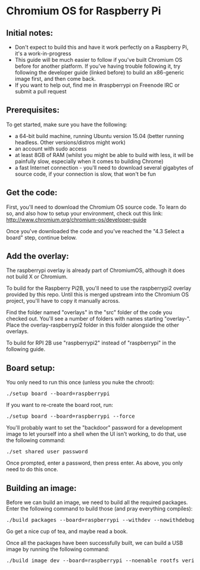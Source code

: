Chromium OS for Raspberry Pi
============================

Initial notes:
--------------

* Don't expect to build this and have it work perfectly on a Raspberry Pi, it's a work-in-progress
* This guide will be much easier to follow if you've built Chromium OS before for another platform. If you've having trouble following it, try following the developer guide (linked before) to build an x86-generic image first, and then come back.
* If you want to help out, find me in #raspberrypi on Freenode IRC or submit a pull request

Prerequisites:
--------------

To get started, make sure you have the following:

* a 64-bit build machine, running Ubuntu version 15.04 (better running headless. Other versions/distros might work)
* an account with sudo access
* at least 8GB of RAM (whilst you might be able to build with less, it will be painfully slow, especially when it comes to building Chrome)
* a fast Internet connection - you'll need to download several gigabytes of source code, if your connection is slow, that won't be fun

Get the code:
-------------

First, you'll need to download the Chromium OS source code. To learn do so, and also how to setup your environment, check out this link: http://www.chromium.org/chromium-os/developer-guide

Once you've downloaded the code and you've reached the "4.3 Select a board" step, continue below.

Add the overlay:
----------------

The raspberrypi overlay is already part of ChromiumOS, although it does not build X or Chromium.

To build for the Raspberry Pi2B, you'll need to use the raspberrypi2 overlay provided by this repo. Until this is merged upstream into the Chromium OS project, you'll have to copy it manually across.

Find the folder named "overlays" in the "src" folder of the code you checked out. You'll see a number of folders with names starting "overlay-". Place the overlay-raspberrypi2 folder in this folder alongside the other overlays.

To build for RPI 2B use "raspberrypi2" instead of "raspberrypi" in the following guide.

Board setup:
------------

You only need to run this once (unless you nuke the chroot):

<pre>
./setup_board --board=raspberrypi
</pre>

If you want to re-create the board root, run:

<pre>
./setup_board --board=raspberrypi --force
</pre>

You'll probably want to set the "backdoor" password for a development image to let yourself into a shell when the UI isn't working, to do that, use the following command:

<pre>
./set_shared_user_password
</pre>

Once prompted, enter a password, then press enter. As above, you only need to do this once.

Building an image:
------------------

Before we can build an image, we need to build all the required packages. Enter the following command to build those (and pray everything compiles):

<pre>
./build_packages --board=raspberrypi --withdev --nowithdebug --nowithautotest
</pre>

Go get a nice cup of tea, and maybe read a book.

Once all the packages have been successfully built, we can build a USB image by running the following command:

<pre>
./build_image dev --board=raspberrypi --noenable_rootfs_verification
</pre>
